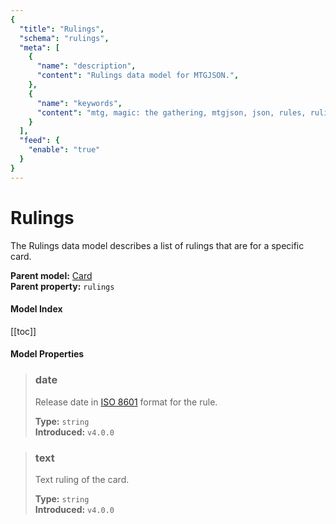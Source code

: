 ```yaml
---
{
  "title": "Rulings",
  "schema": "rulings",
  "meta": [
    {
      "name": "description",
      "content": "Rulings data model for MTGJSON.",
    },
    {
      "name": "keywords",
      "content": "mtg, magic: the gathering, mtgjson, json, rules, rulings, ruling",
    }
  ],
  "feed": {
    "enable": "true"
  }
}
---
```


# Rulings

The Rulings data model describes a list of rulings that are for a specific card.

**Parent model:** [Card](../card/)  
**Parent property:** `rulings`

#### Model Index

[[toc]]

<PropertyToggler/>

#### Model Properties

> ### date  
> Release date in [ISO 8601](https://www.iso.org/iso-8601-date-and-time-format.html) format for the rule.  
>
> **Type:** `string`  
> **Introduced:** `v4.0.0`

> ### text  
> Text ruling of the card.  
>
> **Type:** `string`  
> **Introduced:** `v4.0.0`

